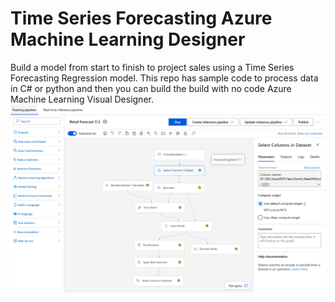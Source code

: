 # Time Series Forecasting Azure Machine Learning Designer
Build a model from start to finish to project sales using a Time Series Forecasting Regression model. This repo has sample code to process data in C# or python and then you can build the build with no code Azure Machine Learning Visual Designer.
![model screenshot](model.PNG)